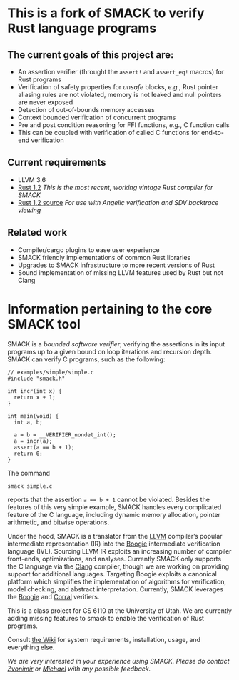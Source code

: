 <!-- [![Build Status](http://kornat.cs.utah.edu:8080/job/smack/badge/icon)](http://kornat.cs.utah.edu:8080/job/smack/) -->

# This is a fork of SMACK to verify Rust language programs

## The current goals of this project are:
* An assertion verifier (throught the `assert!` and `assert_eq!` macros) for Rust programs
* Verification of safety properties for *unsafe* blocks, *e.g.*, Rust pointer aliasing rules are not violated, memory is not leaked and null pointers are never exposed
* Detection of out-of-bounds memory accesses
* Context bounded verification of concurrent programs
* Pre and post condition reasoning for FFI functions, *e.g.*, C function calls
* This can be coupled with verification of called C functions for end-to-end verification

## Current requirements
* LLVM 3.6
* [Rust 1.2](http://static.rust-lang.org/dist/2015-06-01/rust-nightly-x86_64-unknown-linux-gnu.tar.gz) *This is the most recent, working vintage Rust compiler for SMACK*
* [Rust 1.2 source](http://static.rust-lang.org/dist/2015-06-01/rustc-nightly-src.tar.gz) *For use with Angelic verification and SDV backtrace viewing*

## Related work
* Compiler/cargo plugins to ease user experience
* SMACK friendly implementations of common Rust libraries
* Upgrades to SMACK infrastructure to more recent versions of Rust
* Sound implementation of missing LLVM features used by Rust but not Clang

# Information pertaining to the core SMACK tool

SMACK is a *bounded software verifier*, verifying the assertions in its
input programs up to a given bound on loop iterations and recursion depth.
SMACK can verify C programs, such as the following:

    // examples/simple/simple.c
    #include "smack.h"

    int incr(int x) {
      return x + 1;
    }

    int main(void) {
      int a, b;

      a = b = __VERIFIER_nondet_int();
      a = incr(a);
      assert(a == b + 1);
      return 0;
    }

The command

    smack simple.c

reports that the assertion `a == b + 1` cannot be violated. Besides the
features of this very simple example, SMACK handles every complicated feature
of the C language, including dynamic memory allocation, pointer arithmetic, and
bitwise operations.

Under the hood, SMACK is a translator from the [LLVM](http://www.llvm.org)
compiler’s popular intermediate representation (IR) into the
[Boogie](http://boogie.codeplex.com) intermediate verification language (IVL).
Sourcing LLVM IR exploits an increasing number of compiler front-ends,
optimizations, and analyses. Currently SMACK only supports the C language via
the [Clang](http://clang.llvm.org) compiler, though we are working on providing
support for additional languages. Targeting Boogie exploits a canonical
platform which simplifies the implementation of algorithms for verification,
model checking, and abstract interpretation. Currently, SMACK leverages the
[Boogie](http://boogie.codeplex.com) and [Corral](http://corral.codeplex.com)
verifiers.

This is a class project for CS 6110 at the University of Utah. We are
currently adding missing features to smack to enable the verification of Rust
programs.

Consult [the Wiki](https://github.com/smackers/smack/wiki) for system
requirements, installation, usage, and everything else.

*We are very interested in your experience using SMACK. Please do contact
[Zvonimir](mailto:zvonimir@cs.utah.edu) or
[Michael](mailto:michael.emmi@gmail.com) with any possible feedback.*
